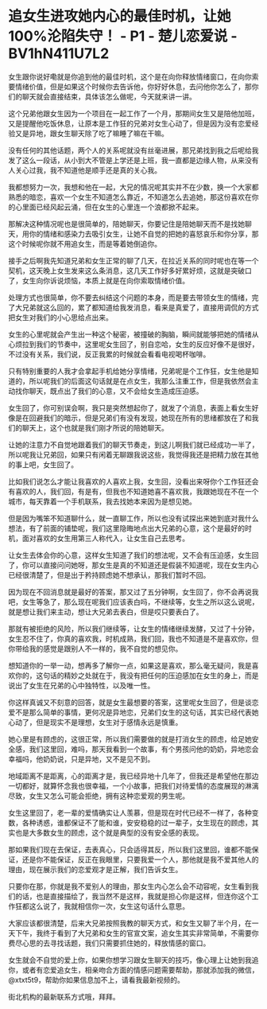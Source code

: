 # 追女生进攻她内心的最佳时机，让她100%沦陷失守！ - P1 - 楚儿恋爱说 - BV1hN411U7L2

女生跟你说好嘞就是你追到他的最佳时机，这个是在向你释放情绪窗口，在向你索要情绪价值，但是如果这个时候你去告诉他，你好好休息，去问他你怎么了，那你们的聊天就会直接结束，具体该怎么做呢，今天就来讲一讲。

这个兄弟他跟女生因为一个项目在一起工作了一个月，那期间女生又是陪他加班，又是提醒他吃饭休息，让原本是工作狂的兄弟对女生心动了，但是因为没有恋爱经验又是异地，跟女生聊天除了吃了嘛睡了嘛在干嘛。

没有任何的其他话题，两个人的关系呢就没有丝毫进展，那兄弟找到我之后呢给我发了这么一段话，从小到大不管是上学还是上班，我一直都是边缘人物，从来没有人关心过我，我不知道他是顺手还是真的关心我。

我都想努力一次，我想和他在一起，大兄的情况呢其实并不在少数，换一个大家都熟悉的暗恋，喜欢一个女生不知道怎么靠近，不知道怎么去追她，那这份喜欢在你的心里面已经风起云涌，但在女生的心里连一个浪都掀不起来。

那解决这种情况呢也是很简单的，陪她聊天，你要记住是陪她聊天而不是找她聊天，用你的情绪和感染力去吸引女生，让她不自觉的把她的喜怒哀乐和你分享，那这个时候呢你就不用追女生，而是等着她倒追你。

接手之后啊我先知道兄弟和女生正常的聊了几天，在拉近关系的同时呢也在等一个契机，这天晚上女生发来这么条消息，这几天工作好多好累好烦，这就是突破口了，女生向你诉说烦恼，本质上就是在向你索取情绪价值。

处理方式也很简单，你不要去纠结这个问题的本身，而是要去带领女生的情绪，完了大兄弟就这么回的，累了都知道给我发消息，看来是真爱了，直接用调侃的方式把女生对我们的小心思给点出来。

女生的心里呢就会产生出一种这个秘密，被撞破的胸脑，瞬间就能够把她的情绪从心烦拉到我们的节奏中，这里呢女生回了，别自恋哈，女生的反应好像不是很好，不过没有关系，我们说，反正我累的时候就会看看电视喝杯咖啡。

只有特别重要的人我才会拿起手机给她分享情绪，兄弟呢是个工作狂，女生他是知道的，所以呢我们的后面这句话就是在点女生，我那么注重工作，但是我依然会主动找你聊天，既点出了我们的心意，又不会给女生造成压迫感。

女生回了，你可别误会啊，我只是突然想起你了，就发了个消息，表面上看女生好像是在回避我们的暗示，但是兄弟们有没有发现，她现在所有的思绪都放在了和我们的聊天上，这个也就是我们刚才所说的陪她聊天。

让她的注意力不自觉地跟着我们的聊天节奏走，到这儿啊我们就已经成功一半了，所以呢我让兄弟回，如果只有闲着无聊跟我说这些，我觉得我还是把精力放在其他的事上吧，女生回了。

比如我们说怎么才能让我喜欢的人喜欢上我，女生回，没看出来呀你个工作狂还会有喜欢的人，我们回，有是有，但我也不知道她喜不喜欢我，我跟她现在不在一个城市，每天靠着一个手机联系，我去找她本来因为是想见她。

但是因为嘴笨不知道聊什么，就一直聊工作，所以也没有试探出来她到底对我什么想法，有了前面的铺垫呢，我们这里隐晦地点出大兄弟的心意，这个是最好的时机，面对喜欢的女生用第三人称代入，让女生自己去思考。

让女生去体会你的心意，这样女生知道了我们的想法呢，又不会有压迫感，女生回了，你可以直接问问她呀，那女生是真的不知道还是假装不知道呢，现在女生内心已经很清楚了，但是出于矜持顾虑她不想承认，那我们暂时不回。

因为现在不回消息就是最好的答案，那又过了五分钟啊，女生回了，你不会再说我吧，女生等急了，那么现在呢我们应该表白吗，不继续等，女生之所以这么说呢，就是想让我们来主动，想让大兄弟去表白，但是哎只要表白了。

那就有被拒绝的风险，所以我们继续等，让女生的情绪继续发酵，又过了十分钟，女生忍不住了，你真的喜欢我，时机成熟，我们回，我也不知道是不是喜欢你，但你带给我的感觉是跟别人不一样的，我不自觉的想见你。

想知道你的一举一动，想再多了解你一点，如果这是喜欢，那么毫无疑问，我是喜欢你的，这句话的精妙之处就在于，我没有把任何的压迫感加在女生的身上，而是说出了女生在兄弟的心中独特性，以及唯一性。

你这样真诚又不刻意的回答，就是女生最想要的答案，这里呢女生回了，但是谈恋爱不是那么简单的事情，更何况是异地恋，兄弟们女生的这句话，其实已经代表她心动了，但是现实不是理想，女生对于感情永远是慎重。

她心里是有顾虑的，这很正常，所以我们需要做的就是打消女生的顾虑，给足她安全感，我们这里回，难吗，那天我看到一个故事，有个男孩问他的奶奶，异地恋会幸福吗，他奶奶说，只是异地，又不是见不到。

地域距离不是距离，心的距离才是，我已经异地十几年了，但我还是希望他在那边一切都好，就算怀念我也很幸福，一个小故事，把我们对待爱情的态度展现的淋漓尽致，女生又怎么可能会拒绝，拥有这种恋爱观的男生呢。

女生这里回了，老一辈的爱情确实让人羡慕，但是现在时代已经不一样了，各种变数，各种诱惑，谁都保证不了能和谁，安安稳稳的过一辈子，女生现在的顾虑，其实也是大多数女生的顾虑，这个就是典型的没有安全感的表现。

那如果我们现在去保证，去表真心，只会适得其反，所以我们这里回，谁都不能保证，还是你不能保证，反正在我眼里，只要我爱一个人，那他就是我不爱其他人的理由，现在展示我们的恋爱观才是正解，我们告诉女生。

只要你在那，你就是我不爱别人的理由，那女生内心怎么会不动容呢，女生看到我们的话，也是直接描绘了，我当然不是这样，我就是担心你是这样，但连你这个工作狂都这么说了，我就相信你一次，女生这句话什么意思。

大家应该都很清楚，后来大兄弟按照我教的聊天方式，和女生又聊了半个月，在一天下午，我终于看到了大兄弟和女生的官宣文案，追女生其实非常简单，不需要你费尽心思的去寻找话题，我们只需要抓住她的，释放情感的窗口。

女生就会不自觉的爱上你，如果你想学习跟女生聊天的技巧，像心理上让她到我追你，或者有恋爱追女生，相亲吻合方面的情感问题需要帮助，那就添加我的微信，@xtxt5t9，帮助你如果信息加不上，请看我最新视频的。

街北机构的最新联系方式哦，拜拜。